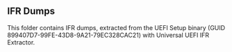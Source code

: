 ## IFR Dumps
This folder contains IFR dumps, extracted from the UEFI Setup binary (GUID
899407D7-99FE-43D8-9A21-79EC328CAC21) with Universal UEFI IFR Extractor.

